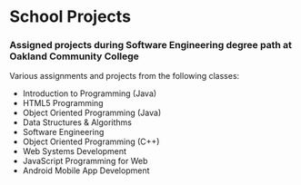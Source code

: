 <h1>School Projects</h1>
<h3>Assigned projects during Software Engineering degree path at Oakland Community College</h3>


Various assignments and projects from the following classes:
<ul>
<li>Introduction to Programming (Java)</li>

<li>HTML5 Programming</li>

<li>Object Oriented Programming (Java)</li>

<li>Data Structures & Algorithms</li>

<li>Software Engineering</li>

<li>Object Oriented Programming (C++)</li>

<li>Web Systems Development</li>

<li>JavaScript Programming for Web</li>

<li>Android Mobile App Development</li>
<ul>
